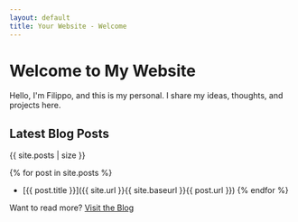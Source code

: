 ```yaml
---
layout: default
title: Your Website - Welcome
---
```


# Welcome to My Website

Hello, I'm Filippo, and this is my personal. I share my ideas, thoughts, and projects here.

## Latest Blog Posts

{{ site.posts | size }}

{% for post in site.posts %}

- [{{ post.title }}]({{ site.url }}{{ site.baseurl }}{{ post.url }})
  {% endfor %}

Want to read more? [Visit the Blog](./myblog.html)
